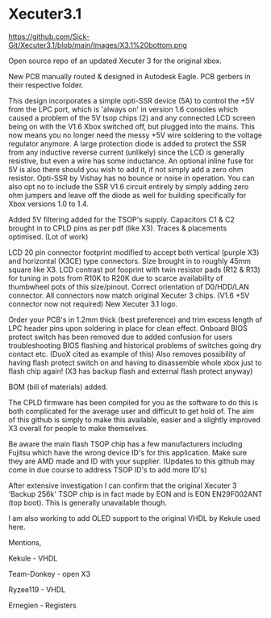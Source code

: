 # Xecuter3.1

<https://github.com/Sick-Git/Xecuter3.1/blob/main/Images/X3.1%20bottom.png>

Open source repo of an updated Xecuter 3 for the original xbox.

New PCB manually routed & designed in Autodesk Eagle.
PCB gerbers in their respective folder.

This design incorporates a simple opti-SSR device (5A) to control the +5V from the LPC port, which is 'always on' in version 1.6 consoles which caused a problem of the 5V tsop chips (2) and any connected LCD screen being on with the V1.6 Xbox switched off, but plugged into the mains. This now means you no longer need the messy +5V wire soldering to the voltage regulator anymore.
A large protection diode is added to protect the SSR from any inductive reverse current (unlikely) since the LCD is generally resistive, but even a wire has some inductance. An optional inline fuse for 5V is also there should you wish to add it, if not simply add a zero ohm resistor.
Opti-SSR by Vishay has no bounce or noise in operation. You can also opt no to include the SSR V1.6 circuit entirely by simply adding zero ohm jumpers and leave off the diode as well for building specifically for Xbox versions 1.0 to 1.4.

Added 5V filtering added for the TSOP's supply.
Capacitors C1 & C2 brought in to CPLD pins as per pdf (like X3).
Traces & placements optimised. (Lot of work)

LCD 20 pin connector footprint modified to accept both vertical (purple X3) and horizontal (X3CE) type connectors.
Size brought in to roughly 45mm square like X3.
LCD contrast pot fooprint with twin resistor pads (R12 & R13) for tuning in pots from R10K to R20K due to scarce availability of thumbwheel pots of this size/pinout.
Correct orientation of D0/HDD/LAN connector. All connectors now match original Xecuter 3 chips. (V1.6 +5V connector now not required)
New Xecuter 3.1 logo.

Order your PCB's in 1.2mm thick (best preference) and trim excess length of LPC header pins upon soldering in place for clean effect.
Onboard BIOS protect switch has been removed due to added confusion for users troubleshooting BIOS flashing and historical problems of switches going dry contact etc. (DuoX cited as example of this)
Also removes possibility of having flash protect switch on and having to disassemble whole xbox just to flash chip again! (X3 has backup flash and external flash protect anyway)

BOM (bill of materials) added.

The CPLD firmware has been compiled for you as the software to do this is both complicated for the average user and difficult to get hold of. The aim of this github is simply to make this available, easier and a slightly improved X3 overall for people to make themselves.

Be aware the main flash TSOP chip has a few manufacturers including Fujitsu which have the wrong device ID's for this application. Make sure they are AMD made and ID with your supplier.
(Updates to this github may come in due course to address TSOP ID's to add more ID's)

After extensive investigation I can confirm that the original Xecuter 3 'Backup 256k' TSOP chip is in fact made by EON and is EON EN29F002ANT (top boot). This is generally unavailable though.

I am also working to add OLED support to the original VHDL by Kekule used here.

Mentions,

Kekule - VHDL

Team-Donkey - open X3

Ryzee119 - VHDL

Ernegien - Registers


